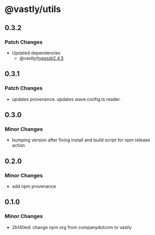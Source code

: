 # @vastly/utils

## 0.3.2

### Patch Changes

- Updated dependencies
  - @vastly/types@2.4.5

## 0.3.1

### Patch Changes

- updates provenance. updates wave.config.ts reader.

## 0.3.0

### Minor Changes

- bumping version after fixing install and build script for npm release action

## 0.2.0

### Minor Changes

- add npm provenance

## 0.1.0

### Minor Changes

- 2b140ed: change npm org from companydotcom to vastly
